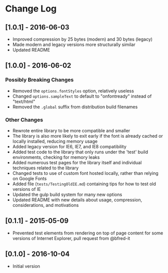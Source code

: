# Change Log

## [1.0.1] - 2016-06-03

- Improved compression by 25 bytes (modern) and 30 bytes (legacy)
- Made modern and legacy versions more structurally similar
- Updated README

## [1.0.0] - 2016-06-02

### Possibly Breaking Changes
- Removed the `options.fontStyles` option, relatively useless
- Changed `options.sampleText` to default to "onfontready" instead of "text/html"
- Removed the `.global` suffix from distribution build filenames

### Other Changes
- Rewrote entire library to be more compatible and smaller
- The library is also more likely to exit early if the font is already cached or locally installed, reducing memory usage
- Added legacy version for IE6, IE7, and IE8 compatibility
- Added test code to the library that only runs under the 'test' build environments, checking for memory leaks
- Added numerous test pages for the library itself and individual techniques related to the library
- Changed tests to use of custom font hosted locally, rather than relying on Google Fonts
- Added file (`tests/TestingOldIE.md`) containing tips for how to test old versions of IE
- Updated the gulp build system for many new options
- Updated README with new details about usage, compression, considerations, and motivations

## [0.1.1] - 2015-05-09
- Prevented test elements from rendering on top of page content for some versions of Internet Explorer, pull request from @bfred-it

## [0.1.0] - 2016-10-04
- Initial version